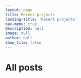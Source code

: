 ```yaml
---
layout: page
title: Recent projects
landing-title: 'Recent projects'
nav-menu: true
description: null
image: null
author: null
show_tile: false
---
```


<h1>All posts</h1>
